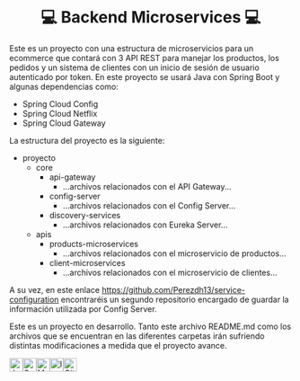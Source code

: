 <h1 align="center">💻 Backend Microservices 💻</h1>


Este es un proyecto con una estructura de microservicios para un ecommerce que contará con 3 API REST para manejar los productos, los pedidos y un sistema de clientes con un inicio de sesión de usuario autenticado por token. En este proyecto se usará Java con Spring Boot y algunas dependencias como:

  - Spring Cloud Config
  - Spring Cloud Netflix
  - Spring Cloud Gateway

La estructura del proyecto es la siguiente:

- proyecto
  - core
    - api-gateway
      - ...archivos relacionados con el API Gateway...
    - config-server
      - ...archivos relacionados con el Config Server...
    - discovery-services
      - ...archivos relacionados con Eureka Server...
  - apis
    - products-microservices
      - ...archivos relacionados con el microservicio de productos...
    - client-microservices
      - ...archivos relacionados con el microservicio de clientes...


A su vez, en este enlace https://github.com/Perezdh13/service-configuration encontraréis un segundo repositorio encargado de guardar la información utilizada por Config Server.

Este es un proyecto en desarrollo. Tanto este archivo README.md como los archivos que se encuentran en las diferentes carpetas irán sufriendo distintas modificaciones a medida que el proyecto avance.

<div width="400" height="400" style="display:flex" style="margin-left:50" >
   <img style="display: flex-wrap" align="center"  height="24" width="auto" alt="Java" src="https://img.shields.io/badge/java-%23ED8B00.svg?style=for-the-badge&logo=java&logoColor=white"/>
   <img style="display: flex-wrap" align="center"  height="24" width="auto" alt="Spring" src="https://img.shields.io/badge/spring-%236DB33F.svg?style=for-the-badge&logo=spring&logoColor=white"/>

 <img style="display: flex-wrap" align="center"  height="24" width="auto" alt="MySQL" src="https://devicons.github.io/devicon/devicon.git/icons/mysql/mysql-original-wordmark.svg?style=for-the-badge&logo=mysql&logoColor=white"/>
 <img style="display: flex-wrap" align="center"  height="24" width="auto" alt="IntelliJIDEA" src="https://img.shields.io/badge/IntelliJIDEA-000000.svg?style=for-the-badge&logo=intellij-idea&logoColor=white"/>
<img style="display: flex-wrap" align="center"  height="24" width="auto" alt="Git" src="https://img.shields.io/badge/GIT-E44C30?style=for-the-badge&logo=git&logoColor=white"/>  
</div>

 
